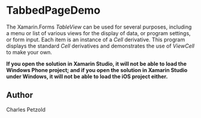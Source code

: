 TabbedPageDemo
==============

The Xamarin.Forms *TableView* can be used for several purposes, including a menu or list of various
views for the display of data, or program settings, or form input. Each item is an instance of a 
*Cell* derivative. This program displays the standard *Cell* derivatives and demonstrates the 
use of *ViewCell* to make your own.

**If you open the solution in Xamarin Studio, it will not be able to load the Windows Phone project;
and if you open the solution in Xamarin Studio under Windows, it will not be able to load the iOS project either.**

Author
------

Charles Petzold
